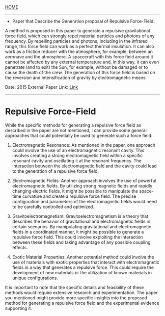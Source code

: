 [HOME](/README.md)  

----------------------

- Paper that Describe the Generation proposal of Repulsive Force-Field:

A method is proposed in this paper to generate a repulsive gravitational force field, which can strongly repel material particles and photons of any frequency. By repelling particles and photons, including in the infrared range, this force field can work as a perfect thermal insulation. It can also work as a friction reducer with the atmosphere, for example, between an aeronave and the atmosphere. A spacecraft with this force field around it cannot be affected by any external temperature and, in this way, it can even penetrate (and to exit) the Sun, for example, without be damaged or to cause the death of the crew. The generation of this force field is based on the reversion and intensification of gravity by electromagnetic means

Date: 2015
External Paper Link: [Link](https://citeseerx.ist.psu.edu/viewdoc/summary?doi=10.1.1.681.1931)  

------------------------

# Repulsive Force-Field  

While the specific methods for generating a repulsive force field as described in the paper are not mentioned, I can provide some general approaches that could potentially be used to generate such a force field:

1. Electromagnetic Resonance: As mentioned in the paper, one approach could involve the use of an electromagnetic resonant cavity. This involves creating a strong electromagnetic field within a specific resonant cavity and oscillating it at the resonant frequency. The interaction between the electromagnetic field and the cavity could lead to the generation of a repulsive force field.

2. Electromagnetic Fields: Another approach involves the use of powerful electromagnetic fields. By utilizing strong magnetic fields and rapidly changing electric fields, it might be possible to manipulate the space-time curvature and create a repulsive force field. The precise configuration and parameters of the electromagnetic fields would need to be carefully controlled and optimized.

3. Gravitoelectromagnetism: Gravitoelectromagnetism is a theory that describes the behavior of gravitational and electromagnetic fields in certain scenarios. By manipulating gravitational and electromagnetic fields in a coordinated manner, it might be possible to generate a repulsive force field. This could involve exploiting the interaction between these fields and taking advantage of any possible coupling effects.

4. Exotic Material Properties: Another potential method could involve the use of materials with exotic properties that interact with electromagnetic fields in a way that generates a repulsive force. This could require the development of new materials or the utilization of known materials in unique configurations.

It is important to note that the specific details and feasibility of these methods would require extensive research and experimentation. The paper you mentioned might provide more specific insights into the proposed method for generating a repulsive force field and the experimental evidence supporting it.
